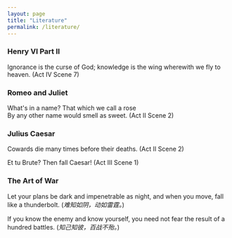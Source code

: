 ```yaml
---
layout: page
title: "Literature"
permalink: /literature/
---
```


### Henry VI Part II

Ignorance is the curse of God; 
knowledge is the wing wherewith we fly to heaven. (Act IV Scene 7)

### Romeo and Juliet

What's in a name? That which we call a rose  
By any other name would smell as sweet. (Act II Scene 2)

### Julius Caesar

Cowards die many times before their deaths. (Act II Scene 2)

Et tu Brute? Then fall Caesar! (Act III Scene 1)

### The Art of War

Let your plans be dark and impenetrable as night, and when you move, fall like a thunderbolt. 
(_难知如阴，动如雷霆。_)

If you know the enemy and know yourself, you need not fear the result of a hundred battles. 
(_知己知彼，百战不殆。_)